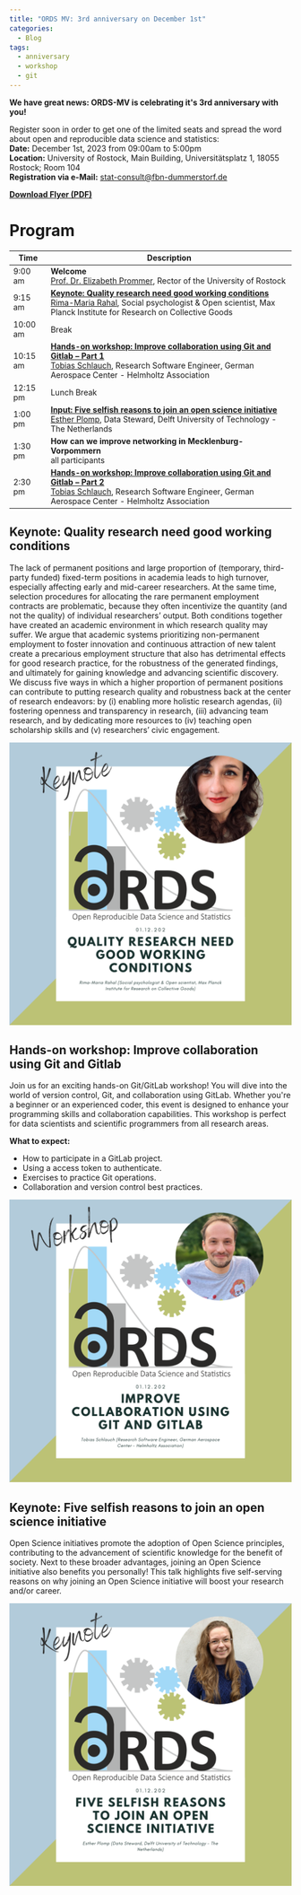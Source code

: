 ```yaml
---
title: "ORDS MV: 3rd anniversary on December 1st"
categories:
  - Blog
tags:
  - anniversary
  - workshop
  - git
---
```


**We have great news: ORDS-MV is celebrating it's 3rd anniversary with you!**

Register soon in order to get one of the limited seats and spread the word about open and reproducible data science and statistics:<br>
**Date:** December 1st, 2023 from 09:00am to 5:00pm<br>
**Location:** University of Rostock, Main Building, Universitätsplatz 1, 18055 Rostock; Room 104<br>
**Registration via e-Mail:** stat-consult@fbn-dummerstorf.de

[**Download Flyer (PDF)**](/assets/files/20231201_Invitation_ORDS-anniversary.pdf)

# Program

| Time | Description |
|--|--|
| 9:00 am | **Welcome**<br> [Prof. Dr. Elizabeth Prommer](https://www.uni-rostock.de/en/university/organization/rectorate/rector-1/), Rector of the University of Rostock |
| 9:15 am | [**Keynote: Quality research need good working conditions**](#keynote-quality-research-need-good-working-conditions)<br>[Rima-Maria Rahal](https://www.coll.mpg.de/rima-maria-rahal), Social psychologist & Open scientist, Max Planck Institute for Research on Collective Goods |
| 10:00 am | Break |
| 10:15 am | [**Hands-on workshop: Improve collaboration using Git and Gitlab – Part 1**](#hands-on-workshop-improve-collaboration-using-git-and-gitlab)<br>[Tobias Schlauch](https://www.dlr.de/sc/desktopdefault.aspx/tabid-1192/1635_read-25578/sortby-lastname/), Research Software Engineer, German Aerospace Center - Helmholtz Association |
| 12:15 pm | Lunch Break |
| 1:00 pm | [**Input: Five selfish reasons to join an open science initiative**](#input-five-selfish-reasons-to-join-an-open-science-initiative)<br>[Esther Plomp](https://www.tudelft.nl/en/staff/e.plomp/), Data Steward, Delft University of Technology - The Netherlands |
| 1:30 pm | **How can we improve networking in Mecklenburg-Vorpommern**<br>all participants |
| 2:30 pm | [**Hands-on workshop: Improve collaboration using Git and Gitlab – Part 2**](#hands-on-workshop-improve-collaboration-using-git-and-gitlab)<br>[Tobias Schlauch](https://www.dlr.de/sc/desktopdefault.aspx/tabid-1192/1635_read-25578/sortby-lastname/), Research Software Engineer, German Aerospace Center - Helmholtz Association |



## Keynote: Quality research need good working conditions
The lack of permanent positions and large proportion of (temporary, third-party funded) fixed-term positions in academia leads to high turnover, especially affecting early and mid-career researchers.
At the same time, selection procedures for allocating the rare permanent employment contracts are problematic, because they often incentivize the quantity (and not the quality) of individual researchers’ output.
Both conditions together have created an academic environment in which research quality may suffer.
We argue that academic systems prioritizing non-permanent employment to foster innovation and continuous attraction of new talent create a precarious employment structure that also has detrimental effects for good research practice, for the robustness of the generated findings, and ultimately for gaining knowledge and advancing scientific discovery.
We discuss five ways in which a higher proportion of permanent positions can contribute to putting research quality and robustness back at the center of research endeavors: by (i) enabling more holistic research agendas, (ii) fostering openness and transparency in research, (iii) advancing team research, and by dedicating more resources to (iv) teaching open scholarship skills and (v) researchers’ civic engagement.

![Keynote from Rima-Maria Rahal](/assets/images/2023_12_01_ORDS_Social_Media_Keynote_Rahal.png)

## Hands-on workshop: Improve collaboration using Git and Gitlab
Join us for an exciting hands-on Git/GitLab workshop!
You will dive into the world of version control, Git, and collaboration using GitLab.
Whether you're a beginner or an experienced coder, this event is designed to enhance your programming skills and collaboration capabilities.
This workshop is perfect for data scientists and scientific programmers from all research areas.

**What to expect:**

* How to participate in a GitLab project.
* Using a access token to authenticate.
* Exercises to practice Git operations.
* Collaboration and version control best practices.

![Workshop from Tobias Schlauch](/assets/images/2023_12_01_ORDS_Social_Media_Workshop.png)

## Keynote: Five selfish reasons to join an open science initiative
Open Science initiatives promote the adoption of Open Science principles, contributing to the advancement of scientific knowledge for the benefit of society.
Next to these broader advantages, joining an Open Science initiative also benefits you personally!
This talk highlights five self-serving reasons on why joining an Open Science initiative will boost your research and/or career.

![Keynote from Esther Plomp](/assets/images/2023_12_01_ORDS_Social_Media_Keynote_Plomp.png)